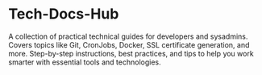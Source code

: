 # Tech-Docs-Hub
A collection of practical technical guides for developers and sysadmins. Covers topics like Git, CronJobs, Docker, SSL certificate generation, and more. Step-by-step instructions, best practices, and tips to help you work smarter with essential tools and technologies.
